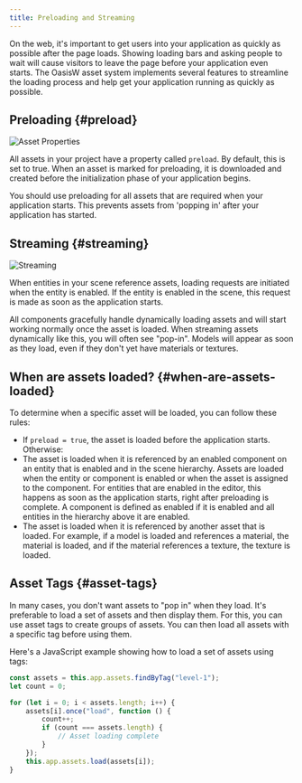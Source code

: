 ```yaml
---
title: Preloading and Streaming
---
```


On the web, it's important to get users into your application as quickly as possible after the page loads. Showing loading bars and asking people to wait will cause visitors to leave the page before your application even starts. The OasisW asset system implements several features to streamline the loading process and help get your application running as quickly as possible.

## Preloading {#preload}

![Asset Properties](/img/user-manual/assets/preloading-and-streaming/asset-properties.jpg)

All assets in your project have a property called `preload`. By default, this is set to true. When an asset is marked for preloading, it is downloaded and created before the initialization phase of your application begins.

You should use preloading for all assets that are required when your application starts. This prevents assets from 'popping in' after your application has started.

## Streaming {#streaming}

![Streaming](/img/user-manual/assets/preloading-and-streaming/streaming.gif)

When entities in your scene reference assets, loading requests are initiated when the entity is enabled. If the entity is enabled in the scene, this request is made as soon as the application starts.

All components gracefully handle dynamically loading assets and will start working normally once the asset is loaded. When streaming assets dynamically like this, you will often see "pop-in". Models will appear as soon as they load, even if they don't yet have materials or textures.

## When are assets loaded? {#when-are-assets-loaded}

To determine when a specific asset will be loaded, you can follow these rules:

* If `preload = true`, the asset is loaded before the application starts. Otherwise:
* The asset is loaded when it is referenced by an enabled component on an entity that is enabled and in the scene hierarchy. Assets are loaded when the entity or component is enabled or when the asset is assigned to the component. For entities that are enabled in the editor, this happens as soon as the application starts, right after preloading is complete. A component is defined as enabled if it is enabled and all entities in the hierarchy above it are enabled.
* The asset is loaded when it is referenced by another asset that is loaded. For example, if a model is loaded and references a material, the material is loaded, and if the material references a texture, the texture is loaded.

## Asset Tags {#asset-tags}

In many cases, you don't want assets to "pop in" when they load. It's preferable to load a set of assets and then display them. For this, you can use asset tags to create groups of assets. You can then load all assets with a specific tag before using them.

Here's a JavaScript example showing how to load a set of assets using tags:

```javascript
const assets = this.app.assets.findByTag("level-1");
let count = 0;

for (let i = 0; i < assets.length; i++) {
    assets[i].once("load", function () {
        count++;
        if (count === assets.length) {
            // Asset loading complete
        }
    });
    this.app.assets.load(assets[i]);
}
```
